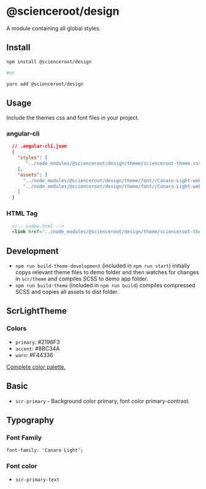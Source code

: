 # @scienceroot/design

A module containing all global styles.

## Install
```bash
npm install @scienceroot/design

#or

yarn add @scienceroot/design
```

## Usage 

Include the themes css and font files in your project. 

### angular-cli

```json
  // .angular-cli.json
  {
    "styles": [
       "../node_modules/@scienceroot/design/theme/scienceroot-theme.css"
    ],
    "assets": [
      "../node_modules/@scienceroot/design/theme/font//Canaro-Light-webfont.woff2",
      "../node_modules/@scienceroot/design/theme/font//Canaro-Light-webfont.woff"
    ]
  }
```

### HTML Tag

```html
  <!-- index.html -->
  <link href="../node_modules/@scienceroot/design/theme/scienceroot-theme.css" rel="stylesheet">
```

## Development

- `npm run build-theme-development` (included in `npm run start`) initially copys relevant theme files to demo folder and then watches for changes in `scr/theme` and compiles SCSS to demo app folder. 
- `npm run build-theme` (included in `npm run build`) compiles compressed SCSS and copies all assets to dist folder.

## ScrLightTheme

### Colors
- `primary`: #2196F3
- `accent`: #8BC34A
- `warn`: #F44336

[Complete color palette.](https://material.io/guidelines/style/color.html#color-color-palette)

## Basic
- `scr-primary` - Background color primary, font color primary-contrast.

## Typography

### Font Family
```css
font-family: 'Canaro Light';
```

### Font color
- `scr-primary-text`
